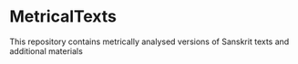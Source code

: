 # MetricalTexts

This repository contains metrically analysed versions of Sanskrit texts and additional materials


